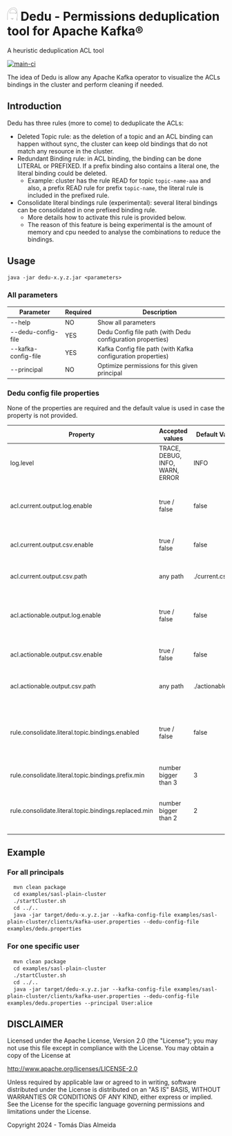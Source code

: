# <img src="images/logo.svg" width="24px"> Dedu - Permissions deduplication tool for Apache Kafka®
A heuristic deduplication ACL tool 

[![main-ci](https://github.com/tomasalmeida/dedu-permissions-deduplication/actions/workflows/main-ci.yml/badge.svg)](https://github.com/tomasalmeida/dedu-permissions-deduplication/actions/workflows/main-ci.yml)

The idea of Dedu is allow any Apache Kafka operator to visualize the ACLs bindings in the cluster and perform cleaning if needed.

## Introduction
Dedu has three rules (more to come) to deduplicate the ACLs:
* Deleted Topic rule: as the deletion of a topic and an ACL binding can happen without sync, the cluster can keep old bindings that do not match any resource in the cluster.
* Redundant Binding rule: in ACL binding, the binding can be done LITERAL or PREFIXED. If a prefix binding also contains a literal one, the literal binding could be deleted.
  * Example: cluster has the rule READ for topic `topic-name-aaa` and also, a prefix READ rule for prefix `topic-name`, the literal rule is included in the prefixed rule.
* Consolidate literal bindings rule (experimental): several literal bindings can be consolidated in one prefixed binding rule.
  * More details how to activate this rule is provided below.
  * The reason of this feature is being experimental is the amount of memory and cpu needed to analyse the combinations to reduce the bindings.

## Usage

```shell
java -jar dedu-x.y.z.jar <parameters>
```

### All parameters

| Parameter                 | Required | Description                                                  |
|---------------------------|----------|--------------------------------------------------------------|
| --help                    |   NO     | Show all parameters                                          |
| --dedu-config-file <arg>  |   YES    | Dedu Config file path (with Dedu configuration properties)   |
| --kafka-config-file <arg> |   YES    | Kafka Config file path (with Kafka configuration properties) |
| --principal <arg>         |   NO     | Optimize permissions for this given principal                |

### Dedu config file properties

None of the properties are required and the default value is used in case the property is not provided.

| Property                                               | Accepted values                 | Default Value    | Description                                                                              |
|--------------------------------------------------------|---------------------------------|------------------|------------------------------------------------------------------------------------------|
| log.level                                              | TRACE, DEBUG, INFO, WARN, ERROR | INFO             | Log output level                                                                         |
| acl.current.output.log.enable                          | true / false                    | false            | Output the current bindings to the output log (debug mode only)                          |
| acl.current.output.csv.enable                          | true / false                    | false            | Output the current bindings to a CSV file                                                |
| acl.current.output.csv.path                            | any path                        | ./current.csv    | Path to save the CSV current bindings                                                    |
| acl.actionable.output.log.enable                       | true / false                    | false            | Output the actionable bindings to the output log (debug mode only)                       |
| acl.actionable.output.csv.enable                       | true / false                    | false            | Output the actionable bindings a CSV file                                                |
| acl.actionable.output.csv.path                         | any path                        | ./actionable.csv | Path to save the CSV actionable bindings                                                 |
| rule.consolidate.literal.topic.bindings.enabled        | true / false                    | false            | Enable experimental rule to consolidate several literal bindings into one prefix binding |
| rule.consolidate.literal.topic.bindings.prefix.min     | number bigger than 3            | 3                | Minimum size of the prefix                                                               |
| rule.consolidate.literal.topic.bindings.replaced.min   | number bigger than 2            | 2                | Minimum number of replaced bindings to allow consolidation                               |

## Example

### For all principals
```shell
  mvn clean package
  cd examples/sasl-plain-cluster
  ./startCluster.sh
  cd ../..
  java -jar target/dedu-x.y.z.jar --kafka-config-file examples/sasl-plain-cluster/clients/kafka-user.properties --dedu-config-file examples/dedu.properties
```

### For one specific user
```shell
  mvn clean package
  cd examples/sasl-plain-cluster
  ./startCluster.sh
  cd ../..
  java -jar target/dedu-x.y.z.jar --kafka-config-file examples/sasl-plain-cluster/clients/kafka-user.properties --dedu-config-file examples/dedu.properties --principal User:alice
```

## DISCLAIMER

Licensed under the Apache License, Version 2.0 (the "License");
you may not use this file except in compliance with the License.
You may obtain a copy of the License at

http://www.apache.org/licenses/LICENSE-2.0

Unless required by applicable law or agreed to in writing, software
distributed under the License is distributed on an "AS IS" BASIS,
WITHOUT WARRANTIES OR CONDITIONS OF ANY KIND, either express or implied.
See the License for the specific language governing permissions and
limitations under the License.

Copyright 2024 - Tomás Dias Almeida
